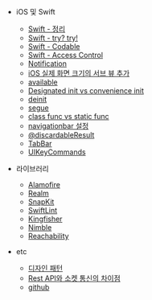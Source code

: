 - iOS 및 Swift
    - [Swift - 정리](iOS/Swift정리.md)
    - [Swift - try? try!](iOS/Swift_try.md)
    - [Swift - Codable](iOS/Swift_codable.md)
    - [Swift - Access Control](iOS/Swift_accessControll.md)
    - [Notification](iOS/Notification.md)
    - [iOS 실제 화면 크기의 서브 뷰 추가](iOS/ios_view_size.md)
    - [available](iOS/available.md)
    - [Designated init vs convenience init](iOS/init.md)
    - [deinit](iOS/deinit.md)
    - [segue](iOS/segue.md)
    - [class func vs static func](iOS/classVSstatic_func.md)
    - [navigationbar 설정](iOS/navigation.md)
    - [@discardableResult](iOS/discardableResult.md)
    - [TabBar](iOS/Tabbar.md)
    - [UIKeyCommands](iOS/keyCommands.md)

- 라이브러리
    - [Alamofire](라이브러리/Alamofire.md)
    - [Realm](라이브러리/Realm.md)
    - [SnapKit](라이브러리/Snapkit.md)
    - [SwiftLint](라이브러리/SwiftLint.md)
    - [Kingfisher](라이브러리/Kingfisher.md)
    - [Nimble](라이브러리/Nimble.md)
    - [Reachability](라이브러리/Reachability.md)

- etc
    - [디자인 패턴](etc/디자인패턴.md)
    - [Rest API와 소켓 통신의 차이점](etc/Rest_소켓_차이.md)
    - [github](etc/github.md)

